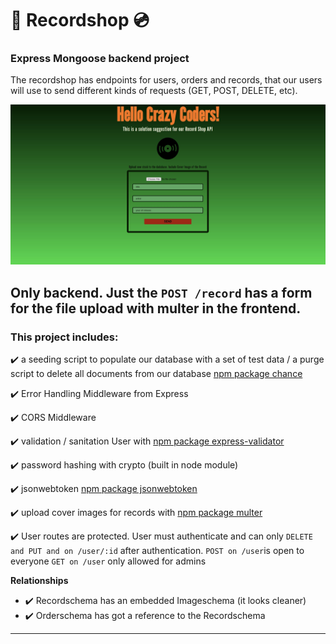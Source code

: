 # :dvd: Recordshop :cd:
### Express Mongoose backend project

The recordshop has endpoints for users, orders and records, that our users will use to send different kinds of requests (GET, POST, DELETE, etc).


<img src="recordshop.jpeg" alt="recordshop">

Only backend. Just the `POST /record` has a form for the file upload with multer in the frontend.
---

### This project includes:

:heavy_check_mark: a seeding script to populate our database with a set of test data / a purge script to delete all documents from our database [npm package chance](https://www.npmjs.com/package/chance)

:heavy_check_mark: Error Handling Middleware from Express

:heavy_check_mark: CORS Middleware

:heavy_check_mark: validation / sanitation User with [npm package express-validator](https://www.npmjs.com/package/express-validator) 

:heavy_check_mark: password hashing with crypto (built in node module)

:heavy_check_mark: jsonwebtoken [npm package jsonwebtoken](https://www.npmjs.com/package/jsonwebtoken)  


:heavy_check_mark: upload cover images for records with [npm package multer](https://www.npmjs.com/package/multer)  

:heavy_check_mark: User routes are protected. User must authenticate and can only `DELETE and PUT and on /user/:id` after authentication. 
`POST on /user`is open to everyone
`GET on /user` only allowed for admins

**Relationships**

- :heavy_check_mark: Recordschema has an embedded Imageschema (it looks cleaner)
- :heavy_check_mark: Orderschema has got a reference to the Recordschema

---